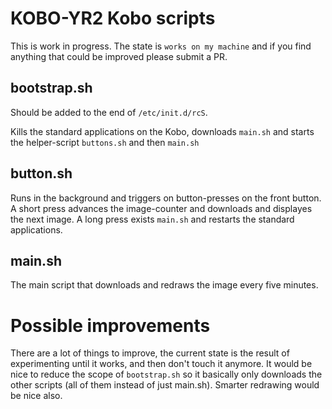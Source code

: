 # KOBO-YR2 Kobo scripts
This is work in progress. The state is `works on my machine` and if you find anything that could be improved please submit a PR.

## bootstrap.sh
Should be added to the end of `/etc/init.d/rcS`.

Kills the standard applications on the Kobo, downloads `main.sh` and starts the helper-script `buttons.sh` and then `main.sh`

## button.sh
Runs in the background and triggers on button-presses on the front button.
A short press advances the image-counter and downloads and displayes the next image.
A long press exists `main.sh` and restarts the standard applications.

## main.sh
The main script that downloads and redraws the image every five minutes.


# Possible improvements
There are a lot of things to improve, the current state is the result of experimenting until it works, and then don't touch it anymore.
It would be nice to reduce the scope of `bootstrap.sh` so it basically only downloads the other scripts (all of them instead of just main.sh).
Smarter redrawing would be nice also.
